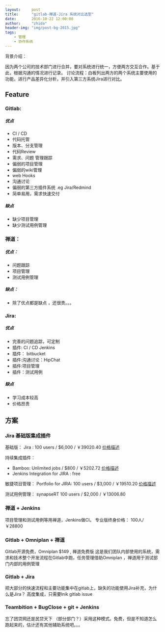 ```yaml
---
layout:     post
title:      "gitlab-禅道-Jira 系统对比选型"
date:       2016-10-22 12:00:00
author:     "zhida"
header-img: "img/post-bg-2015.jpg"
tags:
    - 管理
    - 协作系统
---
```


背景介绍：

因为两个公司的技术部门进行合并，要对系统进行统一，方便两方交互合作。基于此，根据沟通的情况进行记录。
讨论流程：白板列出两方的两个系统主要使用的功能，进行产品差异化分析，并引入第三方系统Jira进行对比。


## Feature 

### Gitlab:

##### 优点

- CI / CD
- 代码托管
- 版本、分支管理
- 代码Review
- 需求、问题 管理跟踪
- 偏弱的项目管理
- 偏弱的wiki管理
- web Hooks
- 沟通讨论
- 偏弱的第三方插件系统 .eg Jira/Redmind
- 简单易用，需求快速交付

##### 缺点

- 缺少项目管理
- 缺少测试用例管理

### 禅道：

##### 优点：

- 问题跟踪
- 项目管理
- 测试用例管理

##### 缺点：

- 除了优点都是缺点 ，还很贵。。。


### Jira:

##### 优点

- 完善的问题追踪，可定制
- 插件: CI / CD Jenkins
- 插件： bitbucket
- 插件:沟通讨论：HipChat
- 插件:项目管理
- 插件：测试用例

##### 缺点

- 学习成本较高
- 价格昂贵


## 方案

### Jira 基础版集成插件
 
基础版：
Jira : 100 users / $6,000 / ￥39020.40
[价格描述](https://www.atlassian.com/software/jira/pricing?tab=self-hosted)

持续集成插件：
- Bamboo: Unlimited jobs / $800 / ￥5202.72
[价格描述](https://www.atlassian.com/software/bamboo/pricing)
- Jenkins Integration for JIRA : free
 
敏捷项目管理：
Portfolio for JIRA: 100 users / $3,000 / ￥19510.20
[价格描述](https://www.atlassian.com/software/jira/portfolio/pricing?tab=self-hosted)

测试用例管理：
synapseRT 100 users / $2,000 / ￥13006.80

### 禅道 + Jenkins 

项目管理和测试用例等用禅道，Jenkins做CI。
专业版终身价格： 100人/ ￥28800

### Gitlab + Omniplan + 禅道

Gitlab开源免费，Omniplan $149 , 禅道免费版
这是我们团队内部使用的系统，需求和技术整个开发流程在Gitlab中跑，任务管理借助Omniplan ，禅道用于测试部门内部的用例管理

### Gitlab + Jira

把大部分的快速流程和主要功能集中在gitlab上，缺失的功能使用Jira补充，为什么是Jira？ 高度集成，只需要lnik gitlab issue
 
### Teambition + BugClose + git + Jenkins

忘了团贷网还是民贷天下 （部分部门？）采用这种模式。免费，但是不知道怎么跑起来的，估计还有其他辅助系统吧。。。










